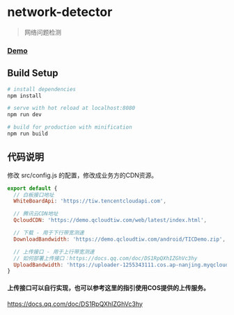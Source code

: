 # network-detector

> 网络问题检测

### [Demo](https://neallin.github.io/network-analyzer/)

## Build Setup

``` bash
# install dependencies
npm install

# serve with hot reload at localhost:8080
npm run dev

# build for production with minification
npm run build

```



## 代码说明

修改 src/config.js 的配置，修改成业务方的CDN资源。
```javascript
export default {
  // 白板接口地址
  WhiteBoardApi: 'https://tiw.tencentcloudapi.com',

  // 腾讯云CDN地址
  QcloudCDN: 'https://demo.qcloudtiw.com/web/latest/index.html',

  // 下载 - 用于下行带宽测速
  DownloadBandwidth: 'https://demo.qcloudtiw.com/android/TICDemo.zip',

  // 上传接口 - 用于上行带宽测速
  // 如何部署上传接口：https://docs.qq.com/doc/DS1RpQXhIZGhVc3hy
  UploadBandwidth: 'https://uploader-1255343111.cos.ap-nanjing.myqcloud.com/test.png'
}
```

#### 上传接口可以自行实现，也可以参考这里的指引使用COS提供的上传服务。
https://docs.qq.com/doc/DS1RpQXhIZGhVc3hy
